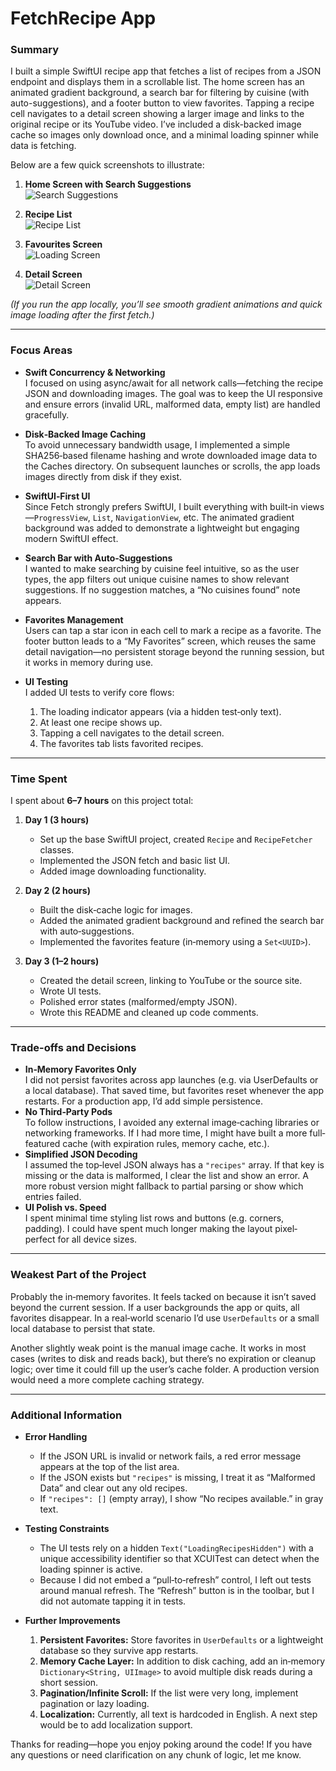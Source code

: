 # FetchRecipe App

### Summary
I built a simple SwiftUI recipe app that fetches a list of recipes from a JSON endpoint and displays them in a scrollable list. The home screen has an animated gradient background, a search bar for filtering by cuisine (with auto-suggestions), and a footer button to view favorites. Tapping a recipe cell navigates to a detail screen showing a larger image and links to the original recipe or its YouTube video. I’ve included a disk-backed image cache so images only download once, and a minimal loading spinner while data is fetching.

Below are a few quick screenshots to illustrate:

1. **Home Screen with Search Suggestions**  
   ![Search Suggestions](./Searchfeature.png)

2. **Recipe List**  
   ![Recipe List](./recipeView.png)

3. **Favourites Screen**  
   ![Loading Screen](./favourites.png)

4. **Detail Screen**  
   ![Detail Screen](./Detailedrecipe.png)

*(If you run the app locally, you’ll see smooth gradient animations and quick image loading after the first fetch.)*

---

### Focus Areas
- **Swift Concurrency & Networking**  
  I focused on using async/await for all network calls—fetching the recipe JSON and downloading images. The goal was to keep the UI responsive and ensure errors (invalid URL, malformed data, empty list) are handled gracefully.

- **Disk‐Backed Image Caching**  
  To avoid unnecessary bandwidth usage, I implemented a simple SHA256‐based filename hashing and wrote downloaded image data to the Caches directory. On subsequent launches or scrolls, the app loads images directly from disk if they exist.

- **SwiftUI‐First UI**  
  Since Fetch strongly prefers SwiftUI, I built everything with built‐in views—`ProgressView`, `List`, `NavigationView`, etc. The animated gradient background was added to demonstrate a lightweight but engaging modern SwiftUI effect.

- **Search Bar with Auto‐Suggestions**  
  I wanted to make searching by cuisine feel intuitive, so as the user types, the app filters out unique cuisine names to show relevant suggestions. If no suggestion matches, a “No cuisines found” note appears.

- **Favorites Management**  
  Users can tap a star icon in each cell to mark a recipe as a favorite. The footer button leads to a “My Favorites” screen, which reuses the same detail navigation—no persistent storage beyond the running session, but it works in memory during use.

- **UI Testing**  
  I added UI tests to verify core flows:  
  1. The loading indicator appears (via a hidden test‐only text).  
  2. At least one recipe shows up.  
  3. Tapping a cell navigates to the detail screen.  
  4. The favorites tab lists favorited recipes.  

---

### Time Spent
I spent about **6–7 hours** on this project total:
1. **Day 1 (3 hours)**  
   - Set up the base SwiftUI project, created `Recipe` and `RecipeFetcher` classes.  
   - Implemented the JSON fetch and basic list UI.  
   - Added image downloading functionality.

2. **Day 2 (2 hours)**  
   - Built the disk‐cache logic for images.  
   - Added the animated gradient background and refined the search bar with auto‐suggestions.  
   - Implemented the favorites feature (in‐memory using a `Set<UUID>`).

3. **Day 3 (1–2 hours)**  
   - Created the detail screen, linking to YouTube or the source site.  
   - Wrote UI tests.  
   - Polished error states (malformed/empty JSON).  
   - Wrote this README and cleaned up code comments.

---

### Trade-offs and Decisions
- **In‐Memory Favorites Only**  
  I did not persist favorites across app launches (e.g. via UserDefaults or a local database). That saved time, but favorites reset whenever the app restarts. For a production app, I’d add simple persistence.
- **No Third‐Party Pods**  
  To follow instructions, I avoided any external image‐caching libraries or networking frameworks. If I had more time, I might have built a more full‐featured cache (with expiration rules, memory cache, etc.).
- **Simplified JSON Decoding**  
  I assumed the top‐level JSON always has a `"recipes"` array. If that key is missing or the data is malformed, I clear the list and show an error. A more robust version might fallback to partial parsing or show which entries failed.
- **UI Polish vs. Speed**  
  I spent minimal time styling list rows and buttons (e.g. corners, padding). I could have spent much longer making the layout pixel‐perfect for all device sizes.

---

### Weakest Part of the Project
Probably the in‐memory favorites. It feels tacked on because it isn’t saved beyond the current session. If a user backgrounds the app or quits, all favorites disappear. In a real‐world scenario I’d use `UserDefaults` or a small local database to persist that state.

Another slightly weak point is the manual image cache. It works in most cases (writes to disk and reads back), but there’s no expiration or cleanup logic; over time it could fill up the user’s cache folder. A production version would need a more complete caching strategy.

---

### Additional Information
- **Error Handling**  
  - If the JSON URL is invalid or network fails, a red error message appears at the top of the list area.  
  - If the JSON exists but `"recipes"` is missing, I treat it as “Malformed Data” and clear out any old recipes.  
  - If `"recipes": []` (empty array), I show “No recipes available.” in gray text.

- **Testing Constraints**  
  - The UI tests rely on a hidden `Text("LoadingRecipesHidden")` with a unique accessibility identifier so that XCUITest can detect when the loading spinner is active.  
  - Because I did not embed a “pull‐to‐refresh” control, I left out tests around manual refresh. The “Refresh” button is in the toolbar, but I did not automate tapping it in tests.

- **Further Improvements**  
  1. **Persistent Favorites:** Store favorites in `UserDefaults` or a lightweight database so they survive app restarts.  
  2. **Memory Cache Layer:** In addition to disk caching, add an in‐memory `Dictionary<String, UIImage>` to avoid multiple disk reads during a short session.  
  3. **Pagination/Infinite Scroll:** If the list were very long, implement pagination or lazy loading.  
  4. **Localization:** Currently, all text is hardcoded in English. A next step would be to add localization support.

Thanks for reading—hope you enjoy poking around the code! If you have any questions or need clarification on any chunk of logic, let me know.
